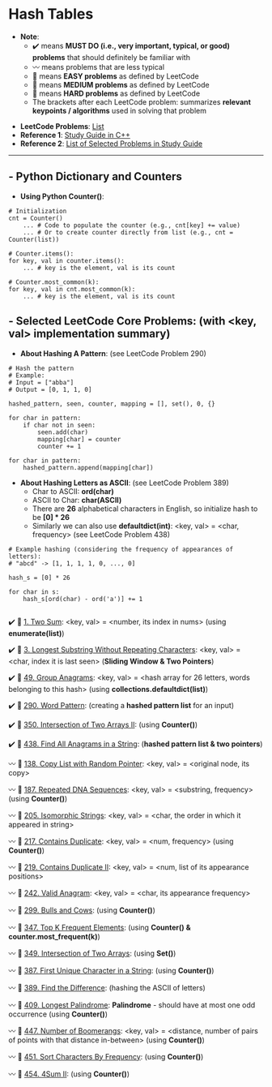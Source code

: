 # Hash Tables
* **Note**: 
  * :heavy_check_mark: means **MUST DO (i.e., very important, typical, or good) problems** that should definitely be familiar with
  * :wavy_dash: means problems that are less typical
  * :green_book: means **EASY problems** as defined by LeetCode
  * :orange_book: means **MEDIUM problems** as defined by LeetCode
  * :closed_book: means **HARD problems** as defined by LeetCode
  * The brackets after each LeetCode problem: summarizes **relevant keypoints / algorithms** used in solving that problem

- **LeetCode Problems**: [List](https://leetcode.com/tag/hash-table/)
- **Reference 1**: [Study Guide in C++](https://leetcode.com/tag/hash-table/discuss/1068545/HASH-TABLE-and-MAP-POWERFUL-GUIDE-!!!)
- **Reference 2**: [List of Selected Problems in Study Guide](https://leetcode.com/list/504wrexe/)
---

## - Python Dictionary and Counters
- **Using Python Counter()**:
```
# Initialization
cnt = Counter()
    ... # Code to populate the counter (e.g., cnt[key] += value)
    ... # Or to create counter directly from list (e.g., cnt = Counter(list))

# Counter.items():
for key, val in counter.items():
    ... # key is the element, val is its count

# Counter.most_common(k):
for key, val in cnt.most_common(k):
    ... # key is the element, val is its count
```

## - Selected LeetCode Core Problems: (with <key, val> implementation summary)

- **About Hashing A Pattern**: (see LeetCode Problem 290)

```
# Hash the pattern
# Example:
# Input = ["abba"]
# Output = [0, 1, 1, 0]

hashed_pattern, seen, counter, mapping = [], set(), 0, {}

for char in pattern:
    if char not in seen:
        seen.add(char)
        mapping[char] = counter
        counter += 1

for char in pattern:
    hashed_pattern.append(mapping[char])
```

- **About Hashing Letters as ASCII**: (see LeetCode Problem 389)
    - Char to ASCII: **ord(char)**
    - ASCII to Char: **char(ASCII)**
    - There are **26** alphabetical characters in English, so initialize hash to be **[0] * 26**
    - Similarly we can also use **defaultdict(int)**: <key, val> = <char, frequency> (see LeetCode Problem 438)

```
# Example hashing (considering the frequency of appearances of letters):
# "abcd" -> [1, 1, 1, 1, 0, ..., 0]

hash_s = [0] * 26

for char in s:
    hash_s[ord(char) - ord('a')] += 1


```

:heavy_check_mark: :green_book: [1. Two Sum](https://leetcode.com/problems/two-sum/): <key, val> = <number, its index in nums> (using **enumerate(list)**)

:heavy_check_mark: :orange_book: [3. Longest Substring Without Repeating Characters](https://leetcode.com/problems/longest-substring-without-repeating-characters/): <key, val> = <char, index it is last seen> (**Sliding Window & Two Pointers**)

:heavy_check_mark: :orange_book: [49. Group Anagrams](https://leetcode.com/problems/group-anagrams/): <key, val> = <hash array for 26 letters, words belonging to this hash> (using **collections.defaultdict(list)**)

:heavy_check_mark: :green_book: [290. Word Pattern](https://leetcode.com/problems/word-pattern/): (creating a **hashed pattern list** for an input)

:heavy_check_mark: :green_book: [350. Intersection of Two Arrays II](https://leetcode.com/problems/intersection-of-two-arrays-ii/): (using **Counter()**)

:heavy_check_mark: :orange_book: [438. Find All Anagrams in a String](https://leetcode.com/problems/find-all-anagrams-in-a-string/): (**hashed pattern list & two pointers**)

:wavy_dash: :orange_book: [138. Copy List with Random Pointer](https://leetcode.com/problems/copy-list-with-random-pointer/): <key, val> = <original node, its copy>

:wavy_dash: :orange_book: [187. Repeated DNA Sequences](https://leetcode.com/problems/repeated-dna-sequences/): <key, val> = <substring, frequency> (using **Counter()**)

:wavy_dash: :green_book: [205. Isomorphic Strings](https://leetcode.com/problems/isomorphic-strings/): <key, val> = <char, the order in which it appeared in string>

:wavy_dash: :green_book: [217. Contains Duplicate](https://leetcode.com/problems/contains-duplicate/): <key, val> = <num, frequency> (using **Counter()**)

:wavy_dash: :green_book: [219. Contains Duplicate II](https://leetcode.com/problems/contains-duplicate-ii/): <key, val> = <num, list of its appearance positions>

:wavy_dash: :green_book: [242. Valid Anagram](https://leetcode.com/problems/valid-anagram/): <key, val> = <char, its appearance frequency>

:wavy_dash: :orange_book: [299. Bulls and Cows](https://leetcode.com/problems/bulls-and-cows/): (using **Counter()**)

:wavy_dash: :orange_book: [347. Top K Frequent Elements](https://leetcode.com/problems/top-k-frequent-elements/): (using **Counter() & counter.most_frequent(k)**)

:wavy_dash: :green_book: [349. Intersection of Two Arrays](https://leetcode.com/problems/intersection-of-two-arrays/): (using **Set()**)

:wavy_dash: :green_book: [387. First Unique Character in a String](https://leetcode.com/problems/first-unique-character-in-a-string/): (using **Counter()**)

:wavy_dash: :green_book: [389. Find the Difference](https://leetcode.com/problems/find-the-difference/): (hashing the ASCII of letters)

:wavy_dash: :green_book: [409. Longest Palindrome](https://leetcode.com/problems/longest-palindrome/): **Palindrome** - should have at most one odd occurrence (using **Counter()**)

:wavy_dash: :orange_book: [447. Number of Boomerangs](https://leetcode.com/problems/number-of-boomerangs/): <key, val> = <distance, number of pairs of points with that distance in-between> (using **Counter()**)

:wavy_dash: :orange_book: [451. Sort Characters By Frequency](https://leetcode.com/problems/sort-characters-by-frequency/): (using **Counter()**)

:wavy_dash: :orange_book: [454. 4Sum II](https://leetcode.com/problems/4sum-ii/): (using **Counter()**)
